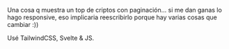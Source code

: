 Una cosa q muestra un top de criptos con paginación... si me dan ganas lo hago responsive, eso implicaria reescribirlo porque hay varias cosas que cambiar :))

Usé TailwindCSS, Svelte & JS.
